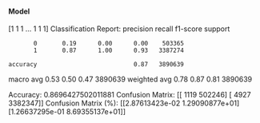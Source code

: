 #### Model
[1 1 1 ... 1 1 1]
Classification Report:
              precision    recall  f1-score   support

           0       0.19      0.00      0.00    503365
           1       0.87      1.00      0.93   3387274

    accuracy                           0.87   3890639
   macro avg       0.53      0.50      0.47   3890639
weighted avg       0.78      0.87      0.81   3890639

Accuracy: 0.8696427502011881
Confusion Matrix:
[[   1119  502246]
 [   4927 3382347]]
Confusion Matrix (%):
[[2.87613423e-02 1.29090877e+01]
 [1.26637295e-01 8.69355137e+01]]
